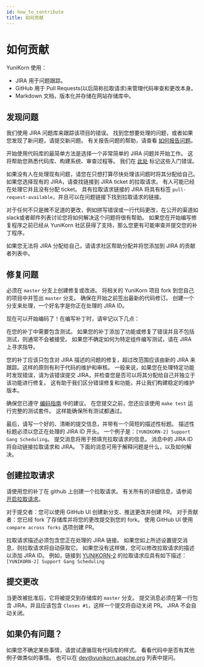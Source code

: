 ```yaml
---
id: how_to_contribute
title: 如何贡献
---
```


<!--
Licensed to the Apache Software Foundation (ASF) under one
or more contributor license agreements.  See the NOTICE file
distributed with this work for additional information
regarding copyright ownership.  The ASF licenses this file
to you under the Apache License, Version 2.0 (the
"License"); you may not use this file except in compliance
with the License.  You may obtain a copy of the License at

  http://www.apache.org/licenses/LICENSE-2.0

Unless required by applicable law or agreed to in writing,
software distributed under the License is distributed on an
"AS IS" BASIS, WITHOUT WARRANTIES OR CONDITIONS OF ANY
KIND, either express or implied.  See the License for the
specific language governing permissions and limitations
under the License.
-->

# 如何贡献

YuniKorn 使用：
* JIRA 用于问题跟踪。
* GitHub 用于 Pull Requests(以后简称拉取请求)来管理代码审查和更改本身。
* Markdown 文档，版本化并存储在网站存储库中。

## 发现问题
我们使用 JIRA 问题库来跟踪该项目的错误。
找到您想要处理的问题，或者如果您发现了新问题，请提交新问题。
有关报告问题的帮助，请查看 [如何报告问题](reporting_issues)。

开始使用代码库的最简单方法是选择一个非常简单的 JIRA 问题并开始工作。
这将帮助您熟悉代码库、构建系统、审查过程等。
我们在 [此处](https://issues.apache.org/jira/issues/?jql=project%3DYUNIKORN%20AND%20status%3DOpen%20AND%20labels%3Dnewbie) 标记这些入门错误。

如果没有人在处理现有问题，请您在只想打算尽快处理该问题时将其分配给自己。
如果您选择现有的 JIRA，请查找链接到 JIRA ticket 的拉取请求。
有人可能已经在处理它并且没有分配 ticket。
具有拉取请求链接的 JIRA 将具有标签 `pull-request-available`，并且可以在问题链接下找到拉取请求的链接。

对于任何不只是微不足道的更改，例如拼写错误或一行代码更改，在公开的渠道如slack或者邮件列表讨论您将如何解决这个问题将很有帮助。
如果您在开始编写修复程序之前已经从 YuniKorn 社区获得了支持，那么您更有可能审查并提交您的补丁程序。

如果您无法将 JIRA 分配给自己，请请求社区帮助分配并将您添加到 JIRA 的贡献者列表中。

## 修复问题
必须在 `master` 分支上创建修复或改进。
将相关的 YuniKorn 项目 fork 到您自己的项目中并签出 `master` 分支。
确保在开始之前签出最新的代码修订。
创建一个分支来处理，一个好名字是你正在处理的 JIRA ID。

现在可以开始编码了！在编写补丁时，请牢记以下几点：

在您的补丁中需要包含测试。
如果您的补丁添加了功能或修复了错误并且不包括测试，则通常不会被接受。
如果您不确定如何为特定组件编写测试，请在 JIRA 上寻求指导。

您的补丁应该只包含对 JIRA 描述的问题的修复，超过改范围应该由新的 JIRA 来跟踪。这样的原则有利于代码的维护和审核。
一般来说，如果您在处理特定功能时发现错误，请为该错误提交 JIRA，并检查您是否可以将其分配给自己并独立于该功能进行修复。
这有助于我们区分错误修复和功能，并让我们构建稳定的维护版本。

确保您已遵守 [编码指南](coding_guidelines) 中的建议。
在您提交之前，您还应该使用 `make test` 运行完整的测试套件。
这样能确保所有测试都通过。

最后，请写一个好的、清晰的提交信息，并带有一个简短的描述性标题。
描述性标题必须以您正在处理的 JIRA ID 开头。
一个例子是：`[YUNIKORN-2] Support Gang Scheduling`。
提交消息将用于预填充拉取请求的信息。
消息中的 JIRA ID 将自动链接拉取请求和 JIRA。
下面的消息可用于解释问题是什么，以及如何解决。

## 创建拉取请求
请使用您的补丁在 github 上创建一个拉取请求。
有关所有的详细信息，请参阅 [开启拉取请求](https://help.github.com/articles/using-pull-requests/)。

对于提交者：您可以使用 GitHub UI 创建新分支、推送更改并创建 PR。
对于贡献者：您已经 fork 了存储库并将您的更改提交到您的 fork。
使用 GitHub UI 使用 `compare across forks` 选项创建 PR。

拉取请求描述必须包含您正在处理的 JIRA 链接。
如果您如上所述设置提交消息，则拉取请求将自动获取它。
如果您没有这样做，您可以修改拉取请求的描述以添加 JIRA ID。
例如，链接到 [YUNIKORN-2](https://issues.apache.org/jira/browse/YUNIKORN-2) 的拉取请求应具有如下描述：
`[YUNIKORN-2] Support Gang Scheduling`

## 提交更改
当更改被批准后，它将被提交到存储库的 `master` 分支。
提交消息必须在第一行包含 JIRA，并且应该包含 `Closes #1`，这样一个提交将自动关闭 PR。
JIRA 不会自动关闭。

## 如果仍有问题？
如果您不确定某些事情，请尝试遵循现有代码库的样式。
看看代码中是否有其他例子做类似的事情。
也可以在 [dev@yunikorn.apache.org](mailto:dev@yunikorn.apache.org) 列表中提问。
